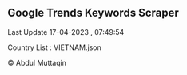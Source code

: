 

## Google Trends Keywords Scraper 
 
Last Update 17-04-2023 , 07:49:54

Country List :
VIETNAM.json



© Abdul Muttaqin 

